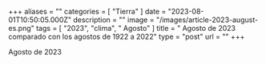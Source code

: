 +++
aliases = ""
categories = [ "Tierra" ]
date = "2023-08-01T10:50:05.000Z"
description = ""
image = "/images/article-2023-august-es.png"
tags = [ "2023", "clima", " Agosto" ]
title = " Agosto de 2023 comparado con los agostos de 1922 a 2022"
type = "post"
url = ""
+++


 Agosto de 2023
